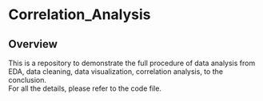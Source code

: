# Correlation_Analysis

## Overview
This is a repository to demonstrate the full procedure of data analysis from EDA, data cleaning, data visualization, correlation analysis, to the conclusion.  
For all the details, please refer to the code file.  
